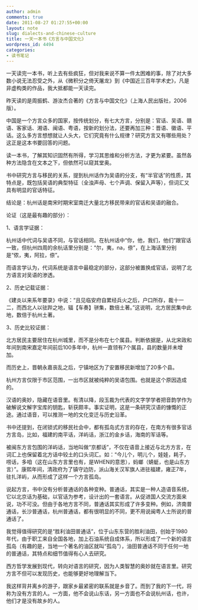 ```yaml
---
author: admin
comments: true
date: 2011-08-27 01:27:55+00:00
layout: note
slug: dialects-and-chinese-culture
title: 一天一本书《方言与中国文化》
wordpress_id: 4494
categories:
- 读书笔记
---
```


一天读完一本书，听上去有些疯狂，但对我来说不算一件太困难的事，除了对大多数小说无法忍受之外，从《微积分之倚天屠龙》到《中国近三百年学术史》，凡是非虚构类的作品，我大抵都能一天读完。

昨天读的是周振鹤、游汝杰合著的《方言与中国文化》（上海人民出版社，2006版）。

中国是一个方言众多的国家，按传统划分，有七大方言，分别是：官话、吴语、赣语、客家话、湘语、闽语、粤语，按新的划分法，还要再加三种：晋语、徽语、平话。这么多方言想想就让人头大，它们究竟有什么规律？研究方言又有哪些用处？这正是这本书要回答的问题。

读一本书，了解其知识固然有所得，学习其思维和分析方法，才更为紧要。虽然各种方法隐含在文本之下，但依然可以窥其堂奥。

书中研究方言与移民的关系，提到杭州话作为吴语的分支，有“半官话”的性质，其特点是，既包括吴语的典型特征（全浊声母、七个声调、保留入声等），但词汇又具有明显的官话特征。

结论是：杭州话是南宋时期宋室南迁大量北方移民带来的官话和吴语的融合。

论证（这是最有趣的部分）：

1、语言学证据：

杭州话中代词与吴语不同，与官话相同。在杭州话中“你，他，我们，他们”跟官话一致，但杭州四周的余杭话里分别是：“尔，夷，na，倷”，在上海话里分别是“侬，夷，阿拉，倷”。

而语言学认为，代词系统是语言中最稳定的部分，这部分被置换成官话，说明了北方语言对吴语的渗透。

2、历史记载证据：

《建炎以来系年要录》中说：“且见临安府自累经兵火之后，户口所存，裁十一二，而西北人以驻跸之地，辐【车奏】骈集，数倍土著。”这说明，北方居民集中此地，数倍于杭州土著。

3、历史比较证据：

北方居民主要居住在杭州城里，而不是分布在七个属县。判断依据是，从北宋政和年间到南宋嘉定年间前后100多年中，杭州一直领有7个属县，县的数量并未增加。

而历史上，晋朝永嘉丧乱之后，宁镇地区为了安置移民新增加了20多个县。

杭州方言仅限于市区范围，一出市区就被纯粹的吴语包围。也就是这个原因造成的。

汉语的奥妙，隐藏在语音里。有清以降，段玉裁为代表的文字学学者把音韵学作为破解说文解字宝库的钥匙，斩获颇丰。事实证明，这是一条研究汉语的慷慨的正途。通过语音，可以推测一地的文化变迁与历史沿革。

书中还提到，在闭锁式的移民社会中，都有孤岛式方言的存在，在南方有很多官话方言岛，比如，福建的南平话，洋屿话，浙江的金乡话，海南的军话等。

被闽东方言包围的洋屿话，当地叫做“京都话”，不仅在语音上接近与北方方言，在词汇上也保留着北方话中较土的口头词汇。如：“今儿个，明儿个，娃娃，耗子，唠话，多咱（这在山东方言里也有，是WHEN的意思），蚂螂（蜻蜓，也是山东方言）”。康熙年间，清政府为了镇守边防，派山海关汉军旗人进驻福建，雍正7年，驻扎洋屿，从而形成了这样一个方言孤岛。

说起方言，书中没有分析普通话的各种变种。普通话，其实是一种人造语音系统，它以北京话为基础，以官话为参考，设计出的一套语言。从促进国人交流方面来说，功不可没。但由于各地方言不同，普通话其实形成了许多变种。例如，济南普通话，长沙普通话，杭州普通话，都有很明显的不同，更不用说闽粤人士所说的普通话了。

我觉得值得研究的是“胜利油田普通话”，位于山东东营的胜利油田，创始于1980年代，由于职工来自全国各地，加上石油系统自成体系，所以形成了一个新的语言孤岛（有趣的是，当地一个著名的油区就叫“孤岛”），油田普通话不同于任何一地的普通话，其特点和细节值得有心人去研究。

西方哲学发展到现代，转向对语言的研究，因为人类智慧的奥妙就在语言里。研究方言不但可以发现历史，也能够更好地理解当下。

我这样背井离乡的游子，跟家乡最紧密的联系就是乡音了。而到了我的下一代，将称为没有方言的人。一方面，他不会说山东话，另一方面也不会说杭州话，也许，他们才是没有故乡的人。

